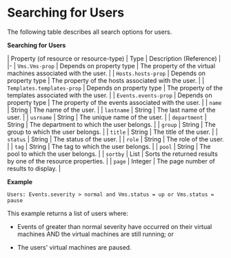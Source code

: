 # Searching for Users

The following table describes all search options for users.

**Searching for Users**

| Property (of resource or resource-type) | Type | Description (Reference) |
|-
| `Vms.Vms-prop` | Depends on property type | The property of the virtual machines associated with the user. |
| `Hosts.hosts-prop` | Depends on property type | The property of the hosts associated with the user. |
| `Templates.templates-prop` | Depends on property type | The property of the templates associated with the user. |
| `Events.events-prop` | Depends on property type | The property of the events associated with the user. |
| `name` | String | The name of the user. |
| `lastname` | String | The last name of the user. |
| `usrname` | String | The unique name of the user. |
| `department` | String | The department to which the user belongs. |
| `group` | String | The group to which the user belongs. |
| `title` | String | The title of the user. |
| `status` | String | The status of the user. |
| `role` | String | The role of the user. |
| `tag` | String | The tag to which the user belongs. |
| `pool` | String | The pool to which the user belongs. |
| `sortby` | List | Sorts the returned results by one of the resource properties. |
| `page` | Integer | The page number of results to display. |

**Example**

` Users: Events.severity > normal and Vms.status = up or Vms.status = pause `

This example returns a list of users where:

* Events of greater than normal severity have occurred on their virtual machines AND the virtual machines are still running; or

* The users' virtual machines are paused.
